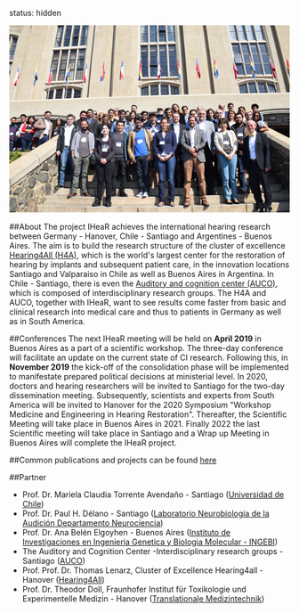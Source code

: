 status: hidden

![meetingphoto](ihearmeeting.png)

##About
The project IHeaR achieves the international hearing research between Germany - Hanover, Chile - Santiago and Argentines - Buenos Aires. The aim is to build the research structure of the cluster of excellence [Hearing4All (H4A)](http://hearing4all.eu/EN/), which is the world's largest center for the restoration of hearing by implants and subsequent patient care, in the innovation locations Santiago and Valparaiso in Chile as well as Buenos Aires in Argentina. In Chile - Santiago, there is even the [Auditory and cognition center (AUCO)](http://www.auco.cl/), which is composed of interdisciplinary research groups. The H4A and AUCO, together with IHeaR, want to see results come faster from basic and clinical research into medical care and thus to patients in Germany as well as in South America.


##Conferences
The next IHeaR meeting will be held on **April 2019** in Buenos Aires as a part of a scientific workshop. The three-day conference will facilitate an update on the current state of CI research. Following this, in **November 2019** the kick-off of the consolidation phase will be implemented to manifestate prepared political decisions at ministerial level. In 2020, doctors and hearing researchers will be invited to Santiago for the two-day dissemination meeting. Subsequently, scientists and experts from South America will be invited to Hanover for the 2020 Symposium "Workshop Medicine and Engineering in Hearing Restoration". Thereafter,  the Scientific Meeting will take place in Buenos Aires in 2021. Finally 2022 the last Scientific meeting will take place in Santiago and a Wrap up Meeting in Buenos Aires will complete the IHeaR project.

##Common publications and projects can be found [here](xyz.html)


##Partner
* Prof. Dr. Mariela Claudia Torrente Avendaño - Santiago ([Universidad de Chile](http://www.uchile.cl/))
* Prof. Dr. Paul H. Délano - Santiago ([Laboratorio Neurobiología de la Audición Departamento Neurociencia](http://www.audicion.cl/))
* Prof. Dr. Ana Belén Elgoyhen - Buenos Aires ([Instituto de Investigaciones en Ingenieria Genetica y Biologia Molecular - INGEBI](http://ingebi-conicet.gov.ar/es_fisiologia-y-genetica-de-la-audicion/))
* The Auditory and Cognition Center -Interdisciplinary research groups - Santiago ([AUCO](http://www.auco.cl/))
* Prof. Prof. Dr. Thomas Lenarz, Cluster of Excellence Hearing4all - Hanover ([Hearing4All](http://hearing4all.eu/EN/))
* Prof. Dr. Theodor Doll, Fraunhofer Institut für Toxikologie und Experimentelle Medizin - Hanover 
([Translationale Medizintechnik](https://www.item.fraunhofer.de/de/angebot/medizintechnik.html/))

